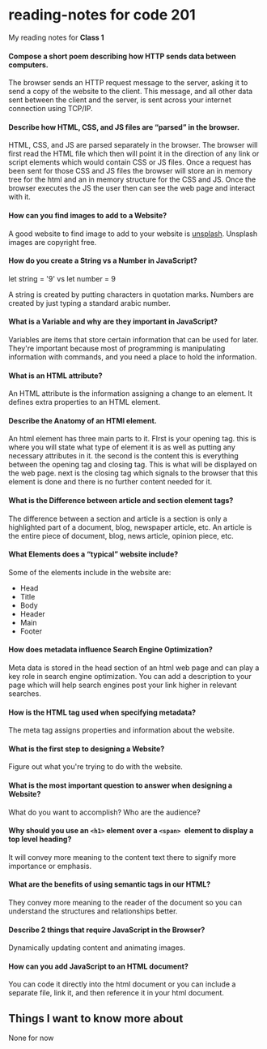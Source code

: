 # reading-notes for code 201
My reading notes for **Class 1**

#### Compose a short poem describing how HTTP sends data between computers.

The browser sends an HTTP request message to the server, asking it to send a copy of the website to the client. This message, and all other data sent between the client and the server, is sent across your internet connection using TCP/IP.

#### Describe how HTML, CSS, and JS files are “parsed” in the browser.

HTML, CSS, and JS are parsed separately in the browser. The browser will first read the HTML file which then will point it in the direction of any link or script elements which would contain CSS or JS files. Once a request has been sent for those CSS and JS files the browser will store an in memory tree for the html and an in memory structure for the CSS and JS. Once the browser executes the JS the user then can see the web page and interact with it.

#### How can you find images to add to a Website?

A good website to find image to add to your website is [unsplash](https://unsplash.com/). Unsplash images are copyright free. 

#### How do you create a String vs a Number in JavaScript?

let string = '9' vs let number = 9

A string is created by putting characters in quotation marks. Numbers are created by just typing a standard arabic number.


#### What is a Variable and why are they important in JavaScript?

Variables are items that store certain information that can be used for later. They're important because most of programming is manipulating information with commands, and you need a place to hold the information. 

#### What is an HTML attribute?

An HTML attribute is the information assigning a change to an element. It defines extra properties to an HTML element.

#### Describe the Anatomy of an HTMl element.

An html element has three main parts to it. FIrst is your opening tag. this is where you will state what type of element it is as well as putting any necessary attributes in it. the second is the content this is everything between the opening tag and closing tag. This is what will be displayed on the web page. next is the closing tag which signals to the browser that this element is done and there is no further content needed for it.

#### What is the Difference between article and section element tags?

The difference between a section and article is a section is only a highlighted part of a document, blog, newspaper article, etc. An article is the entire piece of document, blog, news article, opinion piece, etc.

#### What Elements does a “typical” website include?

Some of the elements include in the website are:

* Head
* Title
* Body
* Header
* Main
* Footer

#### How does metadata influence Search Engine Optimization?

Meta data is stored in the head section of an html web page and can play a key role in search engine optimization. You can add a description to your page which will help search engines post your link higher in relevant searches.

#### How is the HTML tag used when specifying metadata?

The meta tag assigns properties and information about the website.

#### What is the first step to designing a Website?

Figure out what you're trying to do with the website.

#### What is the most important question to answer when designing a Website?

What do you want to accomplish? Who are the audience?

#### Why should you use an `<h1>` element over a `<span> `element to display a top level heading? 

It will convey more meaning to the content text there to signify more importance or emphasis.

#### What are the benefits of using semantic tags in our HTML?

They convey more meaning to the reader of the document so you can understand the structures and relationships better.

#### Describe 2 things that require JavaScript in the Browser?

Dynamically updating content and animating images.

#### How can you add JavaScript to an HTML document? 

You can code it directly into the html document or you can include a separate file, link it, and then reference it in your html document.

## Things I want to know more about

None for now